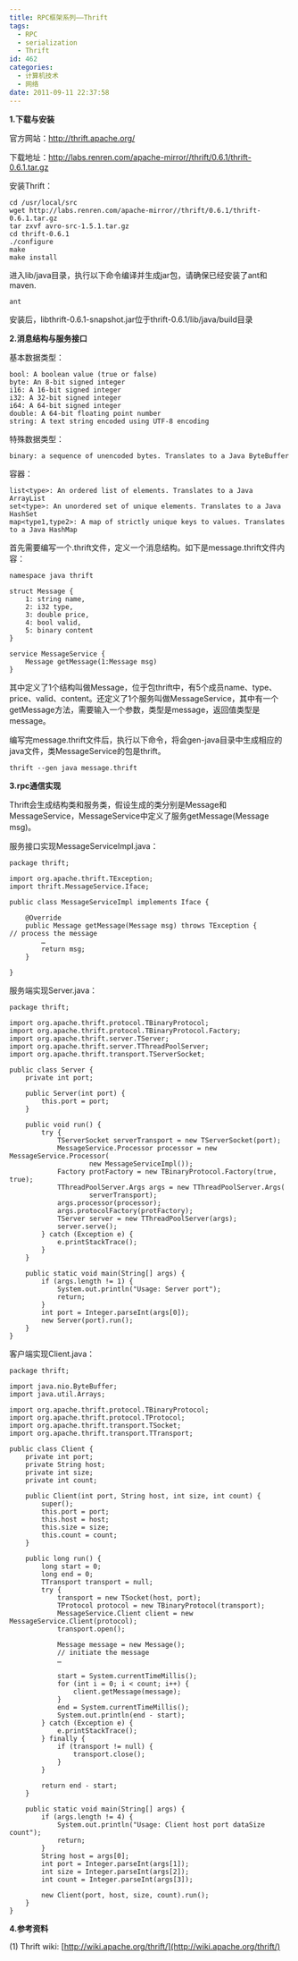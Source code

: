 ```yaml
---
title: RPC框架系列——Thrift
tags:
  - RPC
  - serialization
  - Thrift
id: 462
categories:
  - 计算机技术
  - 网络
date: 2011-09-11 22:37:58
---
```


**1.下载与安装**

官方网站：http://thrift.apache.org/

下载地址：http://labs.renren.com/apache-mirror//thrift/0.6.1/thrift-0.6.1.tar.gz

安装Thrift：

```
cd /usr/local/src
wget http://labs.renren.com/apache-mirror//thrift/0.6.1/thrift-0.6.1.tar.gz
tar zxvf avro-src-1.5.1.tar.gz
cd thrift-0.6.1
./configure
make
make install
```

进入lib/java目录，执行以下命令编译并生成jar包，请确保已经安装了ant和maven.

```
ant
```

安装后，libthrift-0.6.1-snapshot.jar位于thrift-0.6.1/lib/java/build目录


<!--more-->


**2.消息结构与服务接口**

基本数据类型：

```
bool: A boolean value (true or false)
byte: An 8-bit signed integer
i16: A 16-bit signed integer
i32: A 32-bit signed integer
i64: A 64-bit signed integer
double: A 64-bit floating point number
string: A text string encoded using UTF-8 encoding
```

特殊数据类型：

```
binary: a sequence of unencoded bytes. Translates to a Java ByteBuffer
```

容器：

```
list<type>: An ordered list of elements. Translates to a Java ArrayList
set<type>: An unordered set of unique elements. Translates to a Java HashSet
map<type1,type2>: A map of strictly unique keys to values. Translates to a Java HashMap
```

首先需要编写一个.thrift文件，定义一个消息结构。如下是message.thrift文件内容：

```
namespace java thrift

struct Message {
    1: string name,
    2: i32 type,
    3: double price,
    4: bool valid,
    5: binary content
}

service MessageService {
    Message getMessage(1:Message msg)
}
```

其中定义了1个结构叫做Message，位于包thrift中，有5个成员name、type、price、valid、content。还定义了1个服务叫做MessageService，其中有一个getMessage方法，需要输入一个参数，类型是message，返回值类型是message。

编写完message.thrift文件后，执行以下命令，将会gen-java目录中生成相应的java文件，类MessageService的包是thrift。

```
thrift --gen java message.thrift
```

**3.rpc通信实现**

Thrift会生成结构类和服务类，假设生成的类分别是Message和MessageService，MessageService中定义了服务getMessage(Message msg)。

服务接口实现MessageServiceImpl.java：

```
package thrift;

import org.apache.thrift.TException;
import thrift.MessageService.Iface;

public class MessageServiceImpl implements Iface {

    @Override
    public Message getMessage(Message msg) throws TException {
// process the message
        …
        return msg;
    }

}
```

服务端实现Server.java：

```
package thrift;

import org.apache.thrift.protocol.TBinaryProtocol;
import org.apache.thrift.protocol.TBinaryProtocol.Factory;
import org.apache.thrift.server.TServer;
import org.apache.thrift.server.TThreadPoolServer;
import org.apache.thrift.transport.TServerSocket;

public class Server {
    private int port;

    public Server(int port) {
        this.port = port;
    }

    public void run() {
        try {
            TServerSocket serverTransport = new TServerSocket(port);
            MessageService.Processor processor = new MessageService.Processor(
                    new MessageServiceImpl());
            Factory protFactory = new TBinaryProtocol.Factory(true, true);
            TThreadPoolServer.Args args = new TThreadPoolServer.Args(
                    serverTransport);
            args.processor(processor);
            args.protocolFactory(protFactory);
            TServer server = new TThreadPoolServer(args);
            server.serve();
        } catch (Exception e) {
            e.printStackTrace();
        }
    }

    public static void main(String[] args) {
        if (args.length != 1) {
            System.out.println("Usage: Server port");
            return;
        }
        int port = Integer.parseInt(args[0]);
        new Server(port).run();
    }
}
```

客户端实现Client.java：

```
package thrift;

import java.nio.ByteBuffer;
import java.util.Arrays;

import org.apache.thrift.protocol.TBinaryProtocol;
import org.apache.thrift.protocol.TProtocol;
import org.apache.thrift.transport.TSocket;
import org.apache.thrift.transport.TTransport;

public class Client {
    private int port;
    private String host;
    private int size;
    private int count;

    public Client(int port, String host, int size, int count) {
        super();
        this.port = port;
        this.host = host;
        this.size = size;
        this.count = count;
    }

    public long run() {
        long start = 0;
        long end = 0;
        TTransport transport = null;
        try {
            transport = new TSocket(host, port);
            TProtocol protocol = new TBinaryProtocol(transport);
            MessageService.Client client = new MessageService.Client(protocol);
            transport.open();

            Message message = new Message();
            // initiate the message
            …

            start = System.currentTimeMillis();
            for (int i = 0; i < count; i++) {
                client.getMessage(message);
            }
            end = System.currentTimeMillis();
            System.out.println(end - start);
        } catch (Exception e) {
            e.printStackTrace();
        } finally {
            if (transport != null) {
                transport.close();
            }
        }

        return end - start;
    }

    public static void main(String[] args) {
        if (args.length != 4) {
            System.out.println("Usage: Client host port dataSize count");
            return;
        }
        String host = args[0];
        int port = Integer.parseInt(args[1]);
        int size = Integer.parseInt(args[2]);
        int count = Integer.parseInt(args[3]);

        new Client(port, host, size, count).run();
    }
}
```

**4.参考资料**

(1) Thrift wiki: [http://wiki.apache.org/thrift/](http://wiki.apache.org/thrift/)
